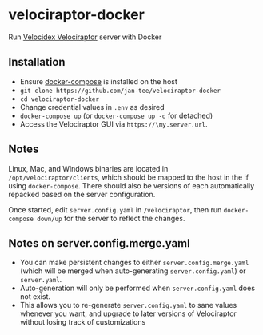 # velociraptor-docker

Run [Velocidex Velociraptor](https://github.com/Velocidex/velociraptor) server with Docker

## Installation

 - Ensure [docker-compose](https://docs.docker.com/compose/install/) is installed on the host
 - `git clone https://github.com/jan-tee/velociraptor-docker`
 - `cd velociraptor-docker`
 - Change credential values in `.env` as desired
 - `docker-compose up` (or `docker-compose up -d` for detached)
 - Access the Velociraptor GUI via `https://\my.server.url`.

## Notes

Linux, Mac, and Windows binaries are located in `/opt/velociraptor/clients`, which should be mapped to the host in the if using `docker-compose`.  There should also be versions of each automatically repacked based on the server configuration.

Once started, edit `server.config.yaml` in `/velociraptor`, then run `docker-compose down/up` for the server to reflect the changes.

## Notes on server.config.merge.yaml

 - You can make persistent changes to either `server.config.merge.yaml` (which will be merged when auto-generating `server.config.yaml`) or `server.yaml`.
 - Auto-generation will only be performed when `server.config.yaml` does not exist.
 - This allows you to re-generate `server.config.yaml` to sane values whenever you want, and upgrade to later versions of Velociraptor without losing track of customizations

